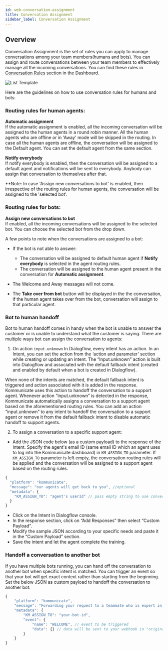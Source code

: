 ```yaml
---
id: web-conversation-assignment
title: Conversation Assignment
sidebar_label: Conversation Assignment
---
```


## Overview
Conversation Assignment is the set of rules you can apply to manage conversations among your team members(humans and bots). You can assign and route conversations between your team members to effectively manage all the incoming conversations. You can find these rules in [Conversation Rules](https://dashboard.kommunicate.io/settings/conversation-rules) section in the Dashboard.

![List Template](/img/dashboard-conversation-rules.png)

Here are the guidelines on how to use conversation rules for humans and bots:

### Routing rules for human agents:

**Automatic assignment**<br>
If the automatic assignment is enabled, all the incoming conversation will be assigned to the human agents in a round robin manner. All the human agents who are offline or in 'Away' mode will be skipped in the routing. In case all the human agents are offline, the conversation will be assigned to the Default agent. You can set the default agent from the same section.

**Notify everybody**<br>
If notify everybody is enabled, then the conversation will be assigned to a default agent and notifications will be sent to everybody. Anybody can assign that conversation to themselves after that.

**Note: In case 'Assign new conversations to bot' is enabled, then irrespective of the routing rules for human agents, the conversation will be assigned to the 'selected bot'.


### Routing rules for bots:

**Assign new conversations to bot**<br>
If enabled, all the incoming conversations will be assigned to the selected bot. You can choose the selected bot from the drop down.

A few points to note when the conversations are assigned to a bot:

 - If the bot is not able to answer:
 	- The conversation will be assigned to default human agent if  **Notify everybody** is selected in the agent routing rules.
 	- The conversation will be assigned to the human agent present in the conversation for **Automatic assignment**.
 
 - The Welcome and Away messages will not come.
 - The **Take over from bot** button will be displayed in the the conversation, if the human agent takes over from the bot, conversation will assign to that particular agent.


### Bot to human handoff
Bot to human handoff comes in handy when the bot is unable to answer the customer or is unable to understand what the customer is saying. There are multiple ways bot can assign the conversation to agents:

1. On action `input.unknown`
In Dialogflow, every intent has an action. In an Intent, you can set the action from the ‘action and parameter’ section while creating or updating an intent. The “Input.unknown” action is built into Dialogflow and associated with the default fallback intent (created and enabled by default when a bot is created in Dialogflow). 

When none of the intents are matched, the default fallback intent is triggered and action associated with it is added in the response.  Kommunicate uses this action to handoff the conversation to a support agent. Whenever action “input.unknown” is detected in the response,  Kommunicate automatically assigns a conversation to a support agent based on the aforementioned routing rules. You can add an action “input.unknown” to any intent to handoff the conversation to a support agent or remove it from the default fallback intent to disable automatic handoff to support agents.

2. To assign a conversation to a specific support agent:

- Add the JSON code below (as a custom payload) to the response of the Intent. Specify the agent's email ID (same email ID which an agent uses to log into the Kommunicate dashboard) in `KM_ASSIGN_TO` parameter. If `KM_ASSIGN_TO` parameter is left empty, the conversation routing rules will be applied and the conversation will be assigned to a support agent based on the routing rules.

```js
{
  "platform": "kommunicate",
  "message": "our agents will get back to you", //optional 
  "metadata": {
    "KM_ASSIGN_TO": "agent's userId" // pass empty string to use conversation routing rules. 
  }
}
```
- Click on the Intent in Dialogflow console.  
- In the response section, click on “Add Responses” then select “Custom Payload”.
- Modify the sample JSON according to your specific needs and paste it in the “Custom Payload” section.
- Save the intent and let the agent complete the training.


### Handoff a conversation to another bot 
If you have multiple bots running, you can hand off the conversation to another bot when specific intent is matched. You can trigger an event so that your bot will get exact context rather than starting from the beginning. Set the below JSON as custom payload to handoff the conversation to another bot:

```js
{
	"platform": "kommunicate",
	"message": "Forwarding your request to a teammate who is expert in this",
	"metadata": {
		"KM_ASSIGN_TO": "your-bot-id",
		"event": {
			"name": "WELCOME", // event to be triggered
			"data": {} // data will be sent to your webhook in "originalDetectIntentRequest" parameter.
		}
	}
}
```
